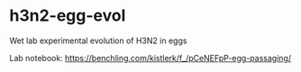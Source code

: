 # h3n2-egg-evol
Wet lab experimental evolution of H3N2 in eggs

Lab notebook: https://benchling.com/kistlerk/f_/pCeNEFpP-egg-passaging/
